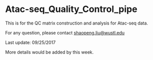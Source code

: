 # Atac-seq_Quality_Control_pipe
This is for the QC matrix construction and analysis for Atac-seq data.

For any question, please contact shaopeng.liu@wustl.edu

Last update: 09/25/2017

More details would be added by this week.

